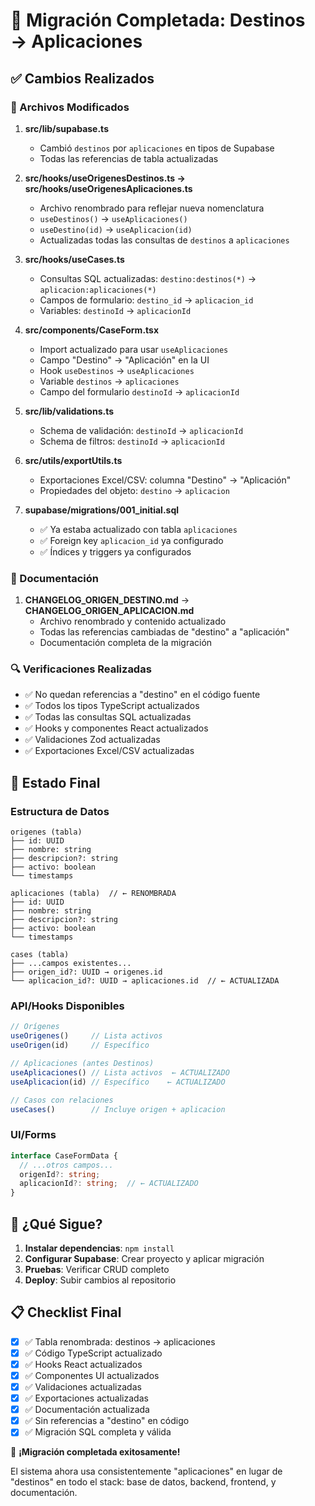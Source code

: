 # 🔄 Migración Completada: Destinos → Aplicaciones

## ✅ Cambios Realizados

### 📁 Archivos Modificados

1. **src/lib/supabase.ts**
   - Cambió `destinos` por `aplicaciones` en tipos de Supabase
   - Todas las referencias de tabla actualizadas

2. **src/hooks/useOrigenesDestinos.ts → src/hooks/useOrigenesAplicaciones.ts**
   - Archivo renombrado para reflejar nueva nomenclatura
   - `useDestinos()` → `useAplicaciones()`
   - `useDestino(id)` → `useAplicacion(id)`
   - Actualizadas todas las consultas de `destinos` a `aplicaciones`

3. **src/hooks/useCases.ts**
   - Consultas SQL actualizadas: `destino:destinos(*)` → `aplicacion:aplicaciones(*)`
   - Campos de formulario: `destino_id` → `aplicacion_id`
   - Variables: `destinoId` → `aplicacionId`

4. **src/components/CaseForm.tsx**
   - Import actualizado para usar `useAplicaciones`
   - Campo "Destino" → "Aplicación" en la UI
   - Hook `useDestinos` → `useAplicaciones`
   - Variable `destinos` → `aplicaciones`
   - Campo del formulario `destinoId` → `aplicacionId`

5. **src/lib/validations.ts**
   - Schema de validación: `destinoId` → `aplicacionId`
   - Schema de filtros: `destinoId` → `aplicacionId`

6. **src/utils/exportUtils.ts**
   - Exportaciones Excel/CSV: columna "Destino" → "Aplicación"
   - Propiedades del objeto: `destino` → `aplicacion`

7. **supabase/migrations/001_initial.sql**
   - ✅ Ya estaba actualizado con tabla `aplicaciones`
   - ✅ Foreign key `aplicacion_id` ya configurado
   - ✅ Índices y triggers ya configurados

### 📄 Documentación

1. **CHANGELOG_ORIGEN_DESTINO.md** → **CHANGELOG_ORIGEN_APLICACION.md**
   - Archivo renombrado y contenido actualizado
   - Todas las referencias cambiadas de "destino" a "aplicación"
   - Documentación completa de la migración

### 🔍 Verificaciones Realizadas

- ✅ No quedan referencias a "destino" en el código fuente
- ✅ Todos los tipos TypeScript actualizados
- ✅ Todas las consultas SQL actualizadas
- ✅ Hooks y componentes React actualizados
- ✅ Validaciones Zod actualizadas
- ✅ Exportaciones Excel/CSV actualizadas

## 🎯 Estado Final

### Estructura de Datos
```
origenes (tabla)
├── id: UUID
├── nombre: string
├── descripcion?: string
├── activo: boolean
└── timestamps

aplicaciones (tabla)  // ← RENOMBRADA
├── id: UUID
├── nombre: string
├── descripcion?: string
├── activo: boolean
└── timestamps

cases (tabla)
├── ...campos existentes...
├── origen_id?: UUID → origenes.id
└── aplicacion_id?: UUID → aplicaciones.id  // ← ACTUALIZADA
```

### API/Hooks Disponibles
```typescript
// Orígenes
useOrigenes()     // Lista activos
useOrigen(id)     // Específico

// Aplicaciones (antes Destinos)
useAplicaciones() // Lista activos  ← ACTUALIZADO
useAplicacion(id) // Específico    ← ACTUALIZADO

// Casos con relaciones
useCases()        // Incluye origen + aplicacion
```

### UI/Forms
```typescript
interface CaseFormData {
  // ...otros campos...
  origenId?: string;
  aplicacionId?: string;  // ← ACTUALIZADO
}
```

## 🚀 ¿Qué Sigue?

1. **Instalar dependencias**: `npm install`
2. **Configurar Supabase**: Crear proyecto y aplicar migración
3. **Pruebas**: Verificar CRUD completo
4. **Deploy**: Subir cambios al repositorio

## 📋 Checklist Final

- [x] ✅ Tabla renombrada: destinos → aplicaciones
- [x] ✅ Código TypeScript actualizado
- [x] ✅ Hooks React actualizados  
- [x] ✅ Componentes UI actualizados
- [x] ✅ Validaciones actualizadas
- [x] ✅ Exportaciones actualizadas
- [x] ✅ Documentación actualizada
- [x] ✅ Sin referencias a "destino" en código
- [x] ✅ Migración SQL completa y válida

🎉 **¡Migración completada exitosamente!** 

El sistema ahora usa consistentemente "aplicaciones" en lugar de "destinos" en todo el stack: base de datos, backend, frontend, y documentación.
